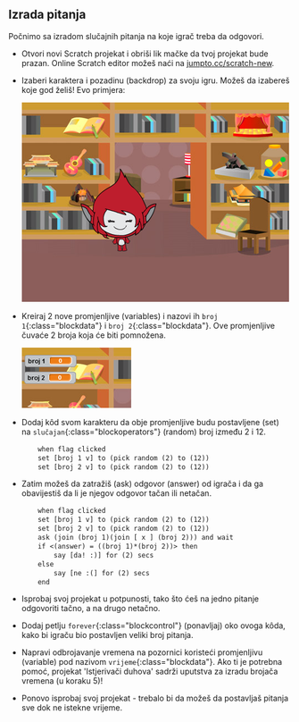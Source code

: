 ## Izrada pitanja

Počnimo sa izradom slučajnih pitanja na koje igrač treba da odgovori.

+ Otvori novi Scratch projekat i obriši lik mačke da tvoj projekat bude prazan. Online Scratch editor možeš naći na <a href="http://jumpto.cc/scratch-new" target="_blank">jumpto.cc/scratch-new</a>.

+ Izaberi karaktera i pozadinu (backdrop) za svoju igru. Možeš da izabereš koje god želiš! Evo primjera:
    
    ![screenshot](images/brain-setting.png)

+ Kreiraj 2 nove promjenljive (variables) i nazovi ih `broj 1`{:class="blockdata"} i `broj 2`{:class="blockdata"}. Ove promjenljive čuvaće 2 broja koja će biti pomnožena.
    
    ![screenshot](images/brain-variables.png)

+ Dodaj kôd svom karakteru da obje promjenljive budu postavljene (set) na `slučajan`{:class="blockoperators"} (random) broj između 2 i 12.
    
    ```blocks
        when flag clicked
        set [broj 1 v] to (pick random (2) to (12))
        set [broj 2 v] to (pick random (2) to (12))
    ```

+ Zatim možeš da zatražiš (ask) odgovor (answer) od igrača i da ga obavijestiš da li je njegov odgovor tačan ili netačan.
    
    ```blocks
        when flag clicked
        set [broj 1 v] to (pick random (2) to (12))
        set [broj 2 v] to (pick random (2) to (12))
        ask (join (broj 1)(join [ x ] (broj 2))) and wait
        if <(answer) = ((broj 1)*(broj 2))> then
            say [da! :)] for (2) secs
        else
            say [ne :(] for (2) secs
        end
    ```

+ Isprobaj svoj projekat u potpunosti, tako što ćeš na jedno pitanje odgovoriti tačno, a na drugo netačno.

+ Dodaj petlju `forever`{:class="blockcontrol"} (ponavljaj) oko ovoga kôda, kako bi igraču bio postavljen veliki broj pitanja.

+ Napravi odbrojavanje vremena na pozornici koristeći promjenljivu (variable) pod nazivom `vrijeme`{:class="blockdata"}. Ako ti je potrebna pomoć, projekat 'Istjerivači duhova' sadrži uputstva za izradu brojača vremena (u koraku 5)!

+ Ponovo isprobaj svoj projekat - trebalo bi da možeš da postavljaš pitanja sve dok ne istekne vrijeme.